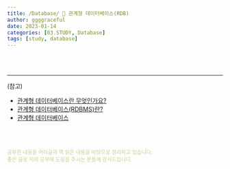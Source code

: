 ```yaml
---
title: /Database/ 💬 관계형 데이터베이스(RDB)
author: ggggraceful
date: 2023-01-14
categories: [03.STUDY, Database]
tags: [study, database]
---
```


<br/>
<br/>

---

(참고)
- [관계형 데이터베이스란 무엇인가요?](https://cloud.google.com/learn/what-is-a-relational-database?hl=ko)
- [관계형 데이터베이스(RDBMS)란?](https://www.oracle.com/kr/database/what-is-a-relational-database/)
- [관계형 데이터베이스](http://www.tcpschool.com/mysql/mysql_intro_relationalDB)

<br/>
<br/>

<span style="font-size: 12px; color:  #cbce91"> 공부한 내용을 여러글과 책 읽은 내용을 바탕으로 정리하고 있습니다.</span>  
<span style="font-size: 12px; color:  #cbce91"> 좋은 글로 저의 공부에 도움을 주시는 분들께 감사드립니다. </span>

<!--

❤️면접예상질문 ❤️

-->
